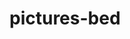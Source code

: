 <!--
 * @Description: In User Settings Edit
 * @Author: your name
 * @Date: 2019-07-03 16:27:02
 * @LastEditTime: 2019-08-11 12:11:36
 * @LastEditors: Please set LastEditors
 -->
# pictures-bed
